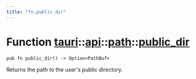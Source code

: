 ```yaml
---
title: "fn.public_dir"
---
```


# Function [tauri](/docs/api/rust/tauri/../../index.html)::​[api](/docs/api/rust/tauri/../index.html)::​[path](/docs/api/rust/tauri/index.html)::​[public_dir](/docs/api/rust/tauri/)

```
pub fn public_dir() -> Option<PathBuf>
```

Returns the path to the user's public directory.
